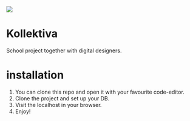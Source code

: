 <img src="https://media.giphy.com/media/2OP9jbHFlFPW/giphy.gif">

# Kollektiva

School project together with digital designers.

# installation

1. You can clone this repo and open it with your favourite code-editor.
2. Clone the project and set up your DB.
3. Visit the localhost in your browser.
4. Enjoy!
